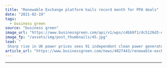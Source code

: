 ```yaml
---
title: "Renewable Exchange platform hails record month for PPA deals"
date: "2021-02-19"
tags: 
  - business green
source: "business green"
image_url: "https://www.businessgreen.com/api/v1/wps/c4bb9f1/dc5126d3-d518-4f0d-b398-0bb3f8a2dda0/2/solar-iStock-628172246-185x114.jpg"
image_fp: "/assets/img/post_thumbnails/45.jpg"
lead: "
 Sharp rise in UK power prices sees 91 independent clean power generators secure power purchase agreements on the online platform in January 2021 ..."
article_url: "https://www.businessgreen.com/news/4027443/renewable-exchange-platform-hails-record-ppa-deals"
---
```


---
